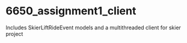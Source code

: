 # 6650_assignment1_client
Includes SkierLiftRideEvent models and a multithreaded client for skier project
